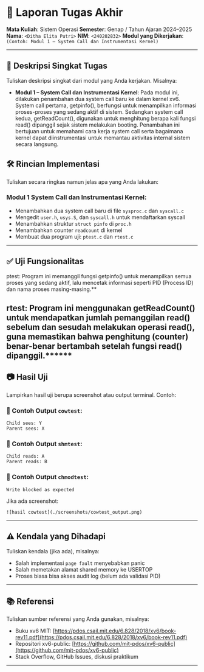 # 📝 Laporan Tugas Akhir

**Mata Kuliah**: Sistem Operasi
**Semester**: Genap / Tahun Ajaran 2024–2025
**Nama**: `<Ditha Elita Putri>`
**NIM**: `<240202832>`
**Modul yang Dikerjakan**:
`(Contoh: Modul 1 – System Call dan Instrumentasi Kernel)`

---

## 📌 Deskripsi Singkat Tugas

Tuliskan deskripsi singkat dari modul yang Anda kerjakan. Misalnya:

* **Modul 1 – System Call dan Instrumentasi Kernel**:
  Pada modul ini, dilakukan penambahan dua system call baru ke dalam kernel xv6. System call pertama, getpinfo(), berfungsi untuk menampilkan informasi proses-proses yang sedang aktif di sistem. Sedangkan system call kedua, getReadCount(), digunakan untuk menghitung berapa kali fungsi read() dipanggil sejak sistem melakukan booting. Penambahan ini bertujuan untuk memahami cara kerja system call serta bagaimana kernel dapat diinstrumentasi untuk memantau aktivitas internal sistem secara langsung.

## 🛠️ Rincian Implementasi

Tuliskan secara ringkas namun jelas apa yang Anda lakukan:

### Modul 1 System Call dan Instrumentasi Kernel:

* Menambahkan dua system call baru di file `sysproc.c` dan `syscall.c`
* Mengedit `user.h`, `usys.S`, dan `syscall.h` untuk mendaftarkan syscall
* Menambahkan struktur `struct pinfo` di `proc.h`
* Menambahkan counter `readcount` di kernel
* Membuat dua program uji: `ptest.c` dan `rtest.c`
---

## ✅ Uji Fungsionalitas

ptest:
Program ini memanggil fungsi getpinfo() untuk menampilkan semua proses yang sedang aktif, lalu mencetak informasi seperti PID (Process ID) dan nama proses masing-masing.**

rtest:
Program ini menggunakan getReadCount() untuk mendapatkan jumlah pemanggilan read() sebelum dan sesudah melakukan operasi read(), guna memastikan bahwa penghitung (counter) benar-benar bertambah setelah fungsi read() dipanggil.******
---

## 📷 Hasil Uji

Lampirkan hasil uji berupa screenshot atau output terminal. Contoh:

### 📍 Contoh Output `cowtest`:

```
Child sees: Y
Parent sees: X
```

### 📍 Contoh Output `shmtest`:

```
Child reads: A
Parent reads: B
```

### 📍 Contoh Output `chmodtest`:

```
Write blocked as expected
```

Jika ada screenshot:

```
![hasil cowtest](./screenshots/cowtest_output.png)
```

---

## ⚠️ Kendala yang Dihadapi

Tuliskan kendala (jika ada), misalnya:

* Salah implementasi `page fault` menyebabkan panic
* Salah memetakan alamat shared memory ke USERTOP
* Proses biasa bisa akses audit log (belum ada validasi PID)

---

## 📚 Referensi

Tuliskan sumber referensi yang Anda gunakan, misalnya:

* Buku xv6 MIT: [https://pdos.csail.mit.edu/6.828/2018/xv6/book-rev11.pdf](https://pdos.csail.mit.edu/6.828/2018/xv6/book-rev11.pdf)
* Repositori xv6-public: [https://github.com/mit-pdos/xv6-public](https://github.com/mit-pdos/xv6-public)
* Stack Overflow, GitHub Issues, diskusi praktikum

---

